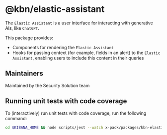 # @kbn/elastic-assistant

The `Elastic Assistant` is a user interface for interacting with generative AIs, like `ChatGPT`.

This package provides:

- Components for rendering the `Elastic Assistant`
- Hooks for passing context (for example, fields in an alert) to the `Elastic Assistant`, enabling users to include this content in their queries

## Maintainers

Maintained by the Security Solution team

## Running unit tests with code coverage

To (interactively) run unit tests with code coverage, run the following command:

```sh
cd $KIBANA_HOME && node scripts/jest --watch x-pack/packages/kbn-elastic-assistant --coverage
```
